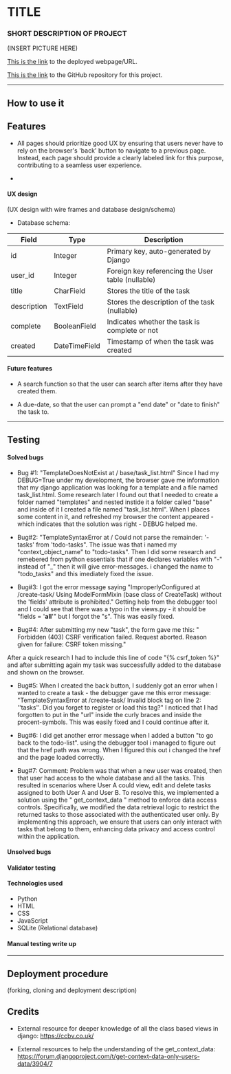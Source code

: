 # TITLE
### SHORT DESCRIPTION OF PROJECT

(INSERT PICTURE HERE)

[This is the link]() to the deployed webpage/URL.

[This is the link](https://github.com/markohautala/django-auth-crud-app) to the GitHub repository for this project.

<hr>

## How to use it



## Features

- All pages should prioritize good UX by ensuring that users never have to rely on the browser's 'back' button to navigate to a previous page. Instead, each page should provide a clearly labeled link for this purpose, contributing to a seamless user experience.

- 

#### UX design
(UX design with wire frames and database design/schema)

- Database schema: 

| Field         | Type         | Description                                          |
|---------------|--------------|------------------------------------------------------|
| id            | Integer      | Primary key, auto-generated by Django                |
| user_id       | Integer      | Foreign key referencing the User table (nullable)     |
| title         | CharField    | Stores the title of the task                         |
| description   | TextField    | Stores the description of the task (nullable)         |
| complete      | BooleanField | Indicates whether the task is complete or not         |
| created       | DateTimeField| Timestamp of when the task was created               |


#### Future features

- A search function so that the user can search after items after they have created them.

- A due-date, so that the user can prompt a "end date" or "date to finish" the task to.

<hr>

## Testing

#### Solved bugs

- Bug #1: "TemplateDoesNotExist at /
base/task_list.html"
Since I had my DEBUG=True under my development, the browser gave me information that my django application was looking for a template and a file named task_list.html. Some research later I found out that I needed to create a folder named "templates" and nested instide it a folder called "base" and inside of it I created a file named "task_list.html". When I places some content in it, and refreshed my browser the content appeared - which indicates that the solution was right - DEBUG helped me.

- Bug#2: "TemplateSyntaxError at /
Could not parse the remainder: '-tasks' from 'todo-tasks".
The issue was that i named my "context_object_name" to "todo-tasks". Then I did some research and remebered from python essentials that if one declares variables with "-" instead of "_" then it will give error-messages. i changed the name to "todo_tasks" and this imediately fixed the issue.

- Bug#3: I got the error message saying "ImproperlyConfigured at /create-task/
Using ModelFormMixin (base class of CreateTask) without the 'fields' attribute is prohibited." Getting help from the debugger tool and I could see that there was a typo in the views.py - it should be "fields = '__all__'" but I forgot the "s". This was easily fixed.

- Bug#4: After submitting my new "task", the form gave me this: "
Forbidden (403)
CSRF verification failed. Request aborted.
Reason given for failure: CSRF token missing."

After a quick research I had to include this line of code "{% csrf_token %}" and after submitting again my task was successfully added to the database and shown on the browser.

- Bug#5: When I created the back button, I suddenly got an error when I wanted to create a task - the debugger gave me this error message: "TemplateSyntaxError at /create-task/ Invalid block tag on line 2: ''tasks''. Did you forget to register or load this tag?"
I noticed that I had forgotten to put in the "url" inside the curly braces and inside the procent-symbols. This was easily fixed and I could continue after it.

- Bug#6: I did get another error message when I added a button "to go back to the todo-list". using the debugger tool i managed to figure out that the href path was wrong. When I figured this out i changed the href and the page loaded correctly.

- Bug#7: Comment: Problem was that when a new user was created, then that user had access to the whole database and all the tasks. This resulted in scenarios where User A could view, edit and delete tasks assigned to both User A and User B.
To resolve this, we implemented a solution using the " get_context_data " method to enforce data access controls. Specifically, we modified the data retrieval logic to restrict the returned tasks to those associated with the authenticated user only. By implementing this approach, we ensure that users can only interact with tasks that belong to them, enhancing data privacy and access control within the application.

#### Unsolved bugs

#### Validator testing

#### Technologies used
- Python
- HTML
- CSS
- JavaScript
- SQLite (Relational database)


#### Manual testing write up
<hr>

## Deployment procedure
(forking, cloning and deployment description)


## Credits
- External resource for deeper knowledge of all the class based views in django: https://ccbv.co.uk/

- External resources to help the understanding of the get_context_data: https://forum.djangoproject.com/t/get-context-data-only-users-data/3904/7

